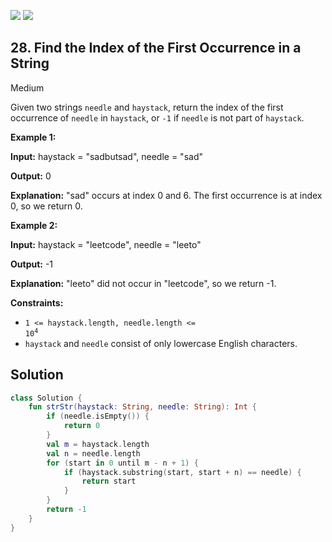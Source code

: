 [![](https://img.shields.io/github/stars/javadev/LeetCode-in-Kotlin?label=Stars&style=flat-square)](https://github.com/javadev/LeetCode-in-Kotlin)
[![](https://img.shields.io/github/forks/javadev/LeetCode-in-Kotlin?label=Fork%20me%20on%20GitHub%20&style=flat-square)](https://github.com/javadev/LeetCode-in-Kotlin/fork)

## 28\. Find the Index of the First Occurrence in a String

Medium

Given two strings `needle` and `haystack`, return the index of the first occurrence of `needle` in `haystack`, or `-1` if `needle` is not part of `haystack`.

**Example 1:**

**Input:** haystack = "sadbutsad", needle = "sad"

**Output:** 0

**Explanation:** "sad" occurs at index 0 and 6. The first occurrence is at index 0, so we return 0.

**Example 2:**

**Input:** haystack = "leetcode", needle = "leeto"

**Output:** -1

**Explanation:** "leeto" did not occur in "leetcode", so we return -1.

**Constraints:**

*   <code>1 <= haystack.length, needle.length <= 10<sup>4</sup></code>
*   `haystack` and `needle` consist of only lowercase English characters.

## Solution

```kotlin
class Solution {
    fun strStr(haystack: String, needle: String): Int {
        if (needle.isEmpty()) {
            return 0
        }
        val m = haystack.length
        val n = needle.length
        for (start in 0 until m - n + 1) {
            if (haystack.substring(start, start + n) == needle) {
                return start
            }
        }
        return -1
    }
}
```